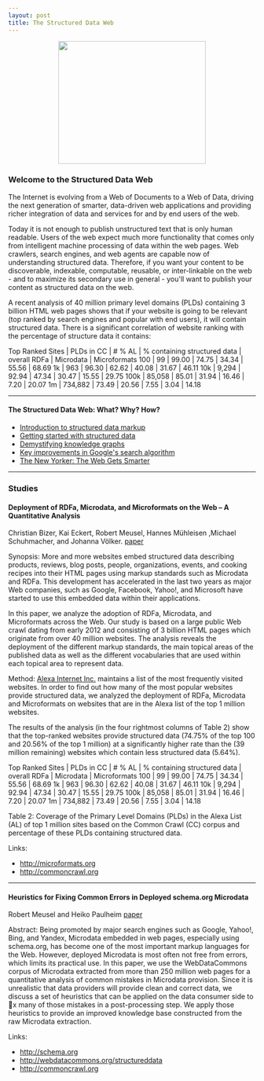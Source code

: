 ```yaml
---
layout: post
title: The Structured Data Web
---
```


<p align="center">
  <img src="http://www.newyorker.com/wp-content/uploads/2012/05/Google-knowledge-graph.jpg" 
  width="300px" height="250px" />
</p>


### Welcome to the Structured Data Web
The Internet is evolving from a Web of Documents to a Web of Data, driving the next generation of smarter, data-driven web applications and providing richer integration of data and services for and by end users of the web.

Today it is not enough to publish  unstructured text that is only human readable. Users of the web expect much more functionality that comes only from intelligent machine processing of data within the web pages. Web crawlers, search engines, and web agents are capable now of understanding structured data.  Therefore, if you want your content to be discoverable, indexable, computable, reusable, or inter-linkable on the web - and to maximize its secondary use in general - you'll want to publish your content as structured data on the web.

A recent analysis of 40 million primary level domains (PLDs) containing 3 billion HTML web pages shows that if your website is going to be relevant (top ranked by search engines and popular with end users), it will contain structured data. There is a significant correlation of website ranking with the percentage of structure data it contains:

Top Ranked Sites |  PLDs in CC | # % AL |  % containing structured data | overall RDFa |  Microdata | Microformats
100     | 99        |  99.00 | 74.75    | 34.34   | 55.56   | 68.69
1k      | 963       |  96.30 | 62.62    | 40.08   |  31.67  | 46.11
10k     |  9,294    |  92.94 |  47.34   | 30.47   | 15.55   | 29.75
100k    |  85,058   |  85.01 |  31.94   | 16.46   |  7.20   | 20.07
1m      |  734,882  |  73.49 |  20.56   |  7.55   | 3.04    | 14.18

***

#### The Structured Data Web: What? Why? How?
* [Introduction to structured data markup](http://webdesign.tutsplus.com/articles/an-introduction-to-structured-data-markup--webdesign-8577)
* [Getting started with structured data](http://googlewebmastercentral.blogspot.com/2013/05/getting-started-with-structured-data.html)
* [Demystifying knowledge graphs](http://searchengineland.com/demystifying-knowledge-graph-201976)
* [Key improvements in Google's search algorithm](http://dejanseo.com.au/2012-brings-3-key-improvements-in-googles-algorithm/)
* [The New Yorker: The Web Gets Smarter](http://www.newyorker.com/culture/culture-desk/the-web-gets-smarter)


***

### Studies

#### Deployment of RDFa, Microdata, and Microformats on the Web – A Quantitative Analysis
Christian Bizer, Kai Eckert, Robert Meusel, Hannes Mühleisen ,Michael Schuhmacher, and Johanna Völker. [paper](http://dws.informatik.uni-mannheim.de/fileadmin/lehrstuehle/ki/pub/Bizer-etal-DeploymentRDFaMicrodataMicroformats-ISWC-InUse-2013.pdf)

Synopsis:
More and more websites embed structured data describing products, reviews, blog posts, people, organizations, events, and cooking recipes into their HTML pages using markup standards such as Microdata and RDFa. This development has accelerated in the last two years as major Web companies, such as Google, Facebook, Yahoo!, and Microsoft have started to use this embedded data within their applications.

In this paper, we analyze the adoption of RDFa, Microdata, and Microformats across the Web. 
Our study is based on a large public Web crawl dating from early 2012 and consisting of 3 billion HTML pages which originate from over 40 million websites.  The analysis reveals the deployment of the different markup standards, the main topical areas of the published data as well as the different vocabularies that are used within each topical area to represent data. 

Method:
[Alexa Internet Inc.](http://www.alexa.com/) maintains a list of the most frequently visited websites. In order to find out how many of the most popular websites provide structured data, we analyzed the deployment of RDFa, Microdata and Microformats on websites that are in the Alexa list of the top 1  million websites. 

The results of the analysis (in  the four rightmost columns of Table 2) show that the top-ranked websites provide structured data (74.75% of the top 100 and 20.56% of the top 1  million) at a significantly higher rate than the (39 million remaining) websites which contain less structured data (5.64%).

Top Ranked Sites |  PLDs in CC | # % AL |  % containing structured data | overall RDFa |  Microdata | Microformats
100     | 99        |  99.00 | 74.75    | 34.34   | 55.56   | 68.69
1k      | 963       |  96.30 | 62.62    | 40.08   |  31.67  | 46.11
10k     |  9,294    |  92.94 |  47.34   | 30.47   | 15.55   | 29.75
100k    |  85,058   |  85.01 |  31.94   | 16.46   |  7.20   | 20.07
1m      |  734,882  |  73.49 |  20.56   |  7.55   | 3.04    | 14.18

Table 2: Coverage of the Primary Level Domains (PLDs) in the Alexa List (AL) of top 1  million sites based on the Common Crawl (CC) corpus and percentage of these PLDs containing structured data.


Links:
 * http://microformats.org
 * http://commoncrawl.org


***

#### Heuristics for Fixing Common Errors in Deployed schema.org Microdata
Robert Meusel and Heiko Paulheim
[paper](http://dws.informatik.uni-mannheim.de/fileadmin/lehrstuehle/ki/pub/MeuselPaulheim-HeuristicsForFixingCommonErrorsInDeployedSchemaOrgMicrodata-ESWC2015.pdf)


Abstract:
Being  promoted  by  major  search  engines  such  as  Google, Yahoo!,  Bing,  and  Yandex,  Microdata  embedded  in  web  pages,  especially using schema.org, has become one of the most important markup languages for the Web. However, deployed Microdata is most often not free  from  errors,  which  limits  its  practical  use.  In  this  paper,  we  use the WebDataCommons corpus of Microdata extracted from more than 250  million  web  pages  for  a  quantitative  analysis  of  common  mistakes in  Microdata  provision.  Since  it  is  unrealistic  that data providers will provide clean and correct data, we discuss a set of heuristics that can be applied on the data consumer side to x many of those mistakes in a post-processing step. We apply those heuristics to provide an improved knowledge base constructed from the raw Microdata extraction.


Links:
 * http://schema.org
 * http://webdatacommons.org/structureddata
 * http://commoncrawl.org







